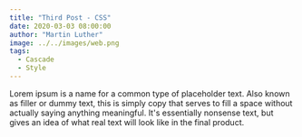 ```yaml
---
title: "Third Post - CSS"
date: 2020-03-03 08:00:00
author: "Martin Luther"
image: ../../images/web.png
tags:
  - Cascade
  - Style
---
```


Lorem ipsum is a name for a common type of placeholder text. Also known as filler or dummy text, this is simply copy that serves to fill a space without actually saying anything meaningful. It's essentially nonsense text, but gives an idea of what real text will look like in the final product.
